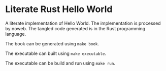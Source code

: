 # Literate Rust Hello World

A literate implementation of Hello World.
The implementation is processed by noweb.
The tangled code generated is in the Rust programming language.

The book can be generated using `make book`.

The executable can built using `make executable`.

The executable can be build and run using `make run`.
